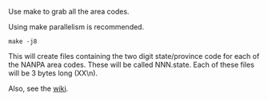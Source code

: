 Use make to grab all the area codes.

Using make parallelism is recommended.

    make -j8

This will create files containing the two digit state/province code for
each of the NANPA area codes.  These will be called NNN.state.  Each of
these files will be 3 bytes long (XX\n).

Also, see the [wiki](https://github.com/jamesandariese/areacodesnarfer/wiki).
